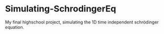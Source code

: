 # Simulating-SchrodingerEq
My final highschool project, simulating the 1D time independent schrödinger equation.
